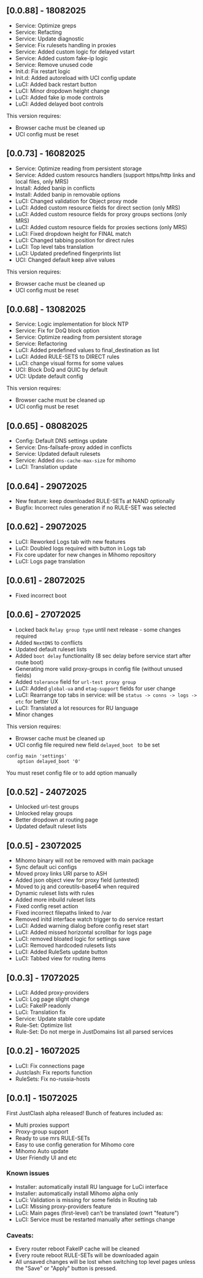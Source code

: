 ## [0.0.88] - 18082025

- Service: Optimize greps
- Service: Refacting
- Service: Update diagnostic
- Service: Fix rulesets handling in proxies
- Service: Added custom logic for delayed vstart
- Service: Added custom fake-ip logic
- Service: Remove unused code
- Init.d: Fix restart logic
- Init.d: Added autoreload with UCI config update
- LuCI: Added back restart button
- LuCI: Minor dropdown height change
- LuCI: Added fake ip mode controls
- LuCI: Added delayed boot controls

This version requires:
- Browser cache must be cleaned up
- UCI config must be reset

## [0.0.73] - 16082025

- Service: Optimize reading from persistent storage
- Service: Added custom resourcs handlers (support https/http links and local files, only MRS)
- Install: Added banip in conflicts
- Install: Added banip in removable options
- LuCI: Changed validation for Object proxy mode
- LuCI: Added custom resource fields for direct section (only MRS)
- LuCI: Added custom resource fields for proxy groups sections (only MRS)
- LuCI: Added custom resource fields for proxies sections (only MRS)
- LuCI: Fixed dropdown height for FINAL match
- LuCI: Changed tabbing position for direct rules
- LuCI: Top level tabs translation
- LuCI: Updated predefined fingerprints list
- UCI: Changed default keep alive values

This version requires:
- Browser cache must be cleaned up
- UCI config must be reset

## [0.0.68] - 13082025

- Service: Logic implementation for block NTP
- Service: Fix for DoQ block option
- Service: Optimize reading from persistent storage
- Service: Refactoring
- LuCI: Added predefined values to final_destination as list
- LuCI: Added RULE-SETS to DIRECT rules
- LuCI: change visual forms for some values
- UCI: Block DoQ and QUIC by default
- UCI: Update default config

This version requires:
- Browser cache must be cleaned up
- UCI config must be reset

## [0.0.65] - 08082025

- Config: Default DNS settings update
- Service: Dns-failsafe-proxy added in conflicts
- Service: Updated default rulesets
- Service: Added `dns-cache-max-size` for mihomo
- LuCI: Translation update

## [0.0.64] - 29072025

- New feature: keep downloaded RULE-SETs at NAND optionally
- Bugfix: Incorrect rules generation if no RULE-SET was selected

## [0.0.62] - 29072025

- LuCI: Reworked Logs tab with new features
- LuCI: Doubled logs required with button in Logs tab
- Fix core updater for new changes in Mihomo repository
- LuCI: Logs page translation

## [0.0.61] - 28072025

- Fixed incorrect boot

## [0.0.6] - 27072025

- Locked back `Relay group type` until next release - some changes required
- Added `NextDNS` to conflicts
- Updated default ruleset lists
- Added `boot delay` functionality (8 sec delay before service start after route boot)
- Generating more valid proxy-groups in config file (without unused fields)
- Added `tolerance` field for `url-test proxy group`
- LuCI: Added `global-ua` and `etag-support` fields for user change
- LuCI: Rearrange top tabs in service: will be `status -> conns -> logs -> etc` for better UX
- LuCI: Translated a lot resources for RU language
- Minor changes

This version requires:
- Browser cache must be cleaned up
- UCI config file required new field `delayed_boot ` to be set
```
config main 'settings'
    option delayed_boot '0'
```
You must reset config file or to add option manually

## [0.0.52] - 24072025

- Unlocked url-test groups
- Unlocked relay groups
- Better dropdown at routing page
- Updated default ruleset lists

## [0.0.5] - 23072025

- Mihomo binary will not be removed with main package
- Sync default uci configs
- Moved proxy links URI parse to ASH
- Added json object view for proxy field (untested)
- Moved to jq and coreutils-base64 when required
- Dynamic ruleset lists with rules
- Added more inbuild ruleset lists
- Fixed config reset action
- Fixed incorrect filepaths linked to /var
- Removed initd interface watch trigger to do service restart
- LuCI: Added warning dialog before config reset start
- LuCI: Added missed horizontal scrollbar for logs page
- LuCI: removed bloated logic for settings save
- LuCI: Removed hardcoded rulesets lists
- LuCI: Added RuleSets update button
- LuCI: Tabbed view for routing items

## [0.0.3] - 17072025

- LuCI: Added proxy-providers
- LuCi: Log page slight change
- LuCi: FakeIP readonly
- LuCi: Translation fix
- Service: Update stable core update
- Rule-Set: Optimize list
- Rule-Set: Do not merge in JustDomains list all parsed services

## [0.0.2] - 16072025

- LuCI: Fix connections page
- Justclash: Fix reports function
- RuleSets: Fix no-russia-hosts

## [0.0.1] - 15072025

First JustClash alpha released!
Bunch of features included as:

- Multi proxies support
- Proxy-group support
- Ready to use mrs RULE-SETs
- Easy to use config generation for Mihomo core
- Mihomo Auto update
- User Friendly UI
and etc

### Known issues

- Installer: automatically install RU language for LuCi interface
- Installer: automatically install Mihomo alpha only
- LuCi: Validation is missing for some fields in Routing tab
- LuCI: Missing proxy-providers feature
- LuCi: Main pages (first-level) can't be translated (owrt "feature")
- LuCI: Service must be restarted manually after settings change

### Caveats:

- Every router reboot FakeIP cache will be cleaned
- Every route reboot RULE-SETs will be downloaded again
- All unsaved changes will be lost when switching top level pages unless the "Save" or "Apply" button is pressed.
